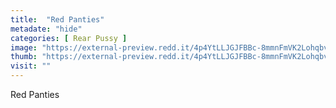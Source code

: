 ```yaml
---
title:  "Red Panties"
metadate: "hide"
categories: [ Rear Pussy ]
image: "https://external-preview.redd.it/4p4YtLLJGJFBBc-8mmnFmVK2Lohqbvd27dBGpLk-8_k.jpg?auto=webp&s=90568c2f2b6e052607b35792d1400eae19721f78"
thumb: "https://external-preview.redd.it/4p4YtLLJGJFBBc-8mmnFmVK2Lohqbvd27dBGpLk-8_k.jpg?width=640&crop=smart&auto=webp&s=dc518e4122c0b64587f707fc338f459881efa2f2"
visit: ""
---
```

Red Panties
